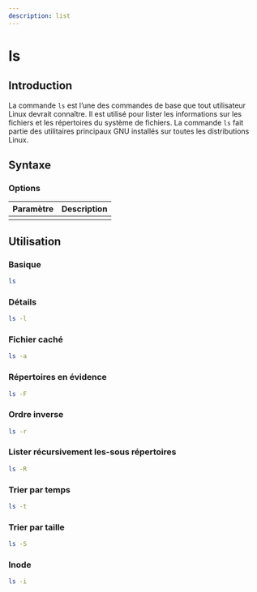 ```yaml
---
description: list
---
```


# ls

## Introduction

La commande `ls` est l’une des commandes de base que tout utilisateur Linux devrait connaître. Il est utilisé pour lister les informations sur les fichiers et les répertoires du système de fichiers. La commande `ls` fait partie des utilitaires principaux GNU installés sur toutes les distributions Linux.

## Syntaxe

### Options

| Paramètre | Description |
| --------- | ----------- |
|           |             |

## Utilisation

### Basique

```bash
ls
```

### Détails

```bash
ls -l
```

### Fichier caché

```bash
ls -a
```

### Répertoires en évidence

```bash
ls -F
```

### Ordre inverse

```bash
ls -r
```

### Lister récursivement les-sous répertoires

```bash
ls -R
```

### Trier par temps

```bash
ls -t
```

### Trier par taille

```bash
ls -S
```

### Inode

```bash
ls -i
```
